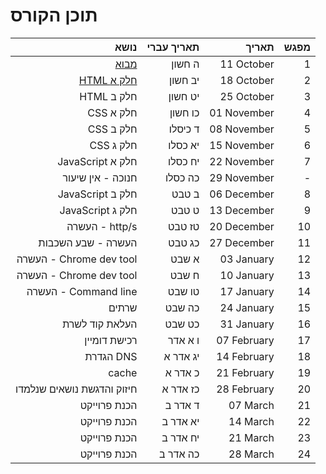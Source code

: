 # תוכן הקורס

|                       נושא | תאריך עברי |       תאריך | מפגש |
| -------------------------: | ---------: | ----------: | ---: |
|        [מבוא](/CLASS_1.md) |     ה חשון |  11 October |    1 |
|  [HTML חלק א](/CLASS_2.md) |    יב חשון |  18 October |    2 |
|                 HTML חלק ב |    יט חשון |  25 October |    3 |
|                  CSS חלק א |    כו חשון | 01 November |    4 |
|                  CSS חלק ב |    ד כיסלו | 08 November |    5 |
|                  CSS חלק ג |    יא כסלו | 15 November |    6 |
|           JavaScript חלק א |    יח כסלו | 22 November |    7 |
|          חנוכה - אין שיעור |    כה כסלו | 29 November |    - |
|           JavaScript חלק ב |      ב טבט | 06 December |    8 |
|           JavaScript חלק ג |      ט טבט | 13 December |    9 |
|             העשרה - http/s |     טז טבט | 20 December |   10 |
|         העשרה - שבע השכבות |     כג טבט | 27 December |   11 |
|    העשרה - Chrome dev tool |      א שבט |  03 January |   12 |
|    העשרה - Chrome dev tool |      ח שבט |  10 January |   13 |
|       העשרה - Command line |     טו שבט |  17 January |   14 |
|                      שרתים |     כה שבט |  24 January |   15 |
|             העלאת קוד לשרת |     כט שבט |  31 January |   16 |
|               רכישת דומיין |    ו א אדר | 07 February |   17 |
|                  הגדרת DNS |   יג אדר א | 14 February |   18 |
|                      cache |    כ אדר א | 21 February |   19 |
| חיזוק והדגשת נושאים שנלמדו |   כז אדר א | 28 February |   20 |
|               הכנת פרוייקט |    ד אדר ב |    07 March |   21 |
|               הכנת פרוייקט |   יא אדר ב |    14 March |   22 |
|               הכנת פרוייקט |   יח אדר ב |    21 March |   23 |
|               הכנת פרוייקט |   כה אדר ב |    28 March |   24 |